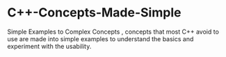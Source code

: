 # C++-Concepts-Made-Simple
Simple Examples to Complex Concepts , concepts that most C++ avoid to use are made into simple examples to understand 
the basics and experiment with the usability.
